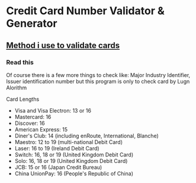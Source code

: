 # Credit Card Number Validator & Generator
## **[Method i use to validate cards](https://en.wikipedia.org/wiki/Luhn_algorithm)**

### Read this 
Of course there is a few more things to check like: Major Industry Identifier, Issuer identification number but this program is only to check card by Lugn Alorithm


Card Lengths
- Visa and Visa Electron: 13 or 16
- Mastercard: 16
- Discover: 16
- American Express: 15
- Diner's Club: 14 (including enRoute, International, Blanche)
- Maestro: 12 to 19 (multi-national Debit Card)
- Laser: 16 to 19 (Ireland Debit Card)
- Switch: 16, 18 or 19 (United Kingdom Debit Card)
- Solo: 16, 18 or 19 (United Kingdom Debit Card)
- JCB: 15 or 16 (Japan Credit Bureau)
- China UnionPay: 16 (People's Republic of China)

